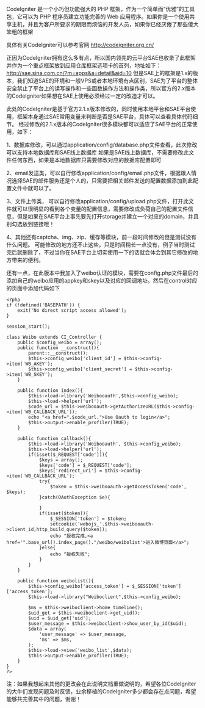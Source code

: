CodeIgniter 是一个小巧但功能强大的 PHP 框架，作为一个简单而“优雅”的工具包，它可以为 PHP 程序员建立功能完善的 Web 应用程序。如果你是一个使用共享主机，并且为客户所要求的期限而烦恼的开发人员，如果你已经厌倦了那些傻大笨粗的框架

具体有关CodeIgniter可以参考官网 http://codeigniter.org.cn/

正因为CodeIgniter拥有这么多有点，所以国内领先的云平台SAE也收录了此框架并作为一个重点框架放到应用仓库框架选项卡的首列，地址如下：http://sae.sina.com.cn/?m=apps&a=detail&aid=10 但是SAE上的框架是1.x的版本，我们知道SAE的环境和一般VPS或者本地环境有点区别，SAE为了平台的整体安全禁止了平台上的读写操作和一些函数操作方法和操作类，所以官方的2.x版本的CodeIgniter如果想在SAE上使用必须经过一定的改造才可以。

此处的CodeIgniter是基于官方2.1.x版本修改的，同时使用本地平台和SAE平台使用，框架本身通过SAE常用变量来判断是否是SAE平台，具体可以查看具体代码细节。
经过修改的2.1.x版本的CodeIgniter很多模块都可以适应了SAE平台的正常使用，如下：

1、数据库修改，可以通过application/config/database.php文件查看，此次修改可以支持本地数据库和SAE线上数据库
如果是SAE线上数据库，不需要修改此文件任何东西，如果是本地数据库只需要修改对应的数据库配置即可

2、email发送类，可以自行修改application/config/email.php文件，根据跟人情况选择SAE的邮件服务还是个人的，只需要把相关邮件发送的配置数据添加到此配置文件中就可以了。

3、文件上传类， 可以自行修改application/config/upload.php文件，打开此文件就可以很明显的看到各个变量的配置信息，需要修改成负荷自己的配置文件信息，但是如果在SAE平台上事先要先打开storage并建立一个对应的domain，并且别勾选放到链接哦！

4、其他还有captcha、img、zip、缓存等模块，前一段时间修改的但是测试没有什么问题。
可能修改的地方还不止这些，只是时间稍长一点没有，例子当时测试完后就删除了，不过当你在SAE平台上切实使用一下的话就会体会到其它修改的地方带来的便利。

还有一点，在此版本中我加入了weibo认证的模块，需要在config.php文件最后的添加自己的weibo应用的appkey和skey以及对应的回调地址。然后在control对应的页面中添加代码如下

    <?php 
    if (!defined('BASEPATH')) {
        exit('No direct script access allowed');
    }

    session_start();

    class Weibo extends CI_Controller {
        public $config_weibo = array();
        public function __construct(){
            parent::__construct();
            $this->config_weibo['client_id'] = $this->config->item('WB_AKEY');
            $this->config_weibo['client_secret'] = $this->config->item('WB_SKEY');
        }
        
        public function index(){
            $this->load->library('Weibooauth',$this->config_weibo);
            $this->load->helper('url');
            $code_url = $this->weibooauth->getAuthorizeURL($this->config->item('WB_CALLBACK_URL'));
            echo "<a href=".$code_url.">Use Oauth to login</a>";
            $this->output->enable_profiler(TRUE);
        }

        public function callback(){
            $this->load->library('Weibooauth', $this->config_weibo);
            $this->load->helper('url');
            if(isset($_REQUEST['code'])){
                $keys = array();
                $keys['code'] = $_REQUEST['code'];
                $keys['redirect_uri'] = $this->config->item('WB_CALLBACK_URL');
                try{
                    $token = $this->weibooauth->getAccessToken('code', $keys);
                }catch(OAuthException $e){
                    
                }
                if(isset($token)){
                    $_SESSION['token'] = $token;
                    setcookie('webojs_'.$this->weibooauth->client_id,http_build_query($token));
                    echo "授权完成,<a href='".base_url().index_page()."/weibo/weibolist'>进入微博页面</a>";
                }else{
                    echo "授权失败";
                }
            }
        }

        public function weibolist(){
            $this->config_weibo['access_token'] = $_SESSION['token']['access_token'];
            $this->load->library("Weiboclient",$this->config_weibo);

            $ms = $this->weiboclient->home_timeline();
            $uid_get = $this->weiboclient->get_uid();
            $uid = $uid_get['uid'];
            $user_message = $this->weiboclient->show_user_by_id($uid);
            $data = array(
                'user_message' => $user_message,
                'ms' => $ms,
            );
            $this->load->view('weibo_list',$data);
            $this->output->enable_profiler(TRUE);
        }
    }
    ?>

注：如果我想起来其他的更改会在此说明文档重做说明的，希望各位CodeIgniter的大牛们发现问题及时反馈，业余移植的CodeIgniter多少都会存在点问题，希望能够共完善其中的问题，谢谢！

